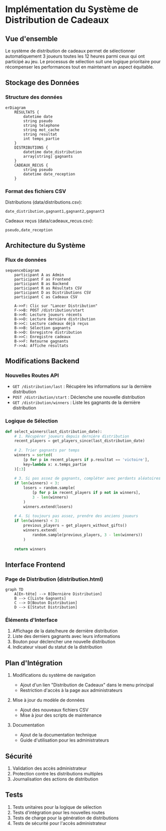 # Implémentation du Système de Distribution de Cadeaux

## Vue d'ensemble
Le système de distribution de cadeaux permet de sélectionner automatiquement 3 joueurs toutes les 12 heures parmi ceux qui ont participé au jeu. Le processus de sélection suit une logique prioritaire pour récompenser les performances tout en maintenant un aspect équitable.

## Stockage des Données

### Structure des données

```mermaid
erDiagram
    RESULTATS {
        datetime date
        string pseudo
        string telephone
        string mot_cache
        string resultat
        int temps_partie
    }
    DISTRIBUTIONS {
        datetime date_distribution
        array[string] gagnants
    }
    CADEAUX_RECUS {
        string pseudo
        datetime date_reception
    }
```

### Format des fichiers CSV

Distributions (data/distributions.csv):
```csv
date_distribution,gagnant1,gagnant2,gagnant3
```

Cadeaux reçus (data/cadeaux_recus.csv):
```csv
pseudo,date_reception
```

## Architecture du Système

### Flux de données

```mermaid
sequenceDiagram
    participant A as Admin
    participant F as Frontend
    participant B as Backend
    participant R as Résultats CSV
    participant D as Distributions CSV
    participant C as Cadeaux CSV

    A->>F: Clic sur "Lancer Distribution"
    F->>B: POST /distribution/start
    B->>R: Lecture joueurs récents
    B->>D: Lecture dernière distribution
    B->>C: Lecture cadeaux déjà reçus
    B->>B: Sélection gagnants
    B->>D: Enregistre distribution
    B->>C: Enregistre cadeaux
    B->>F: Retourne gagnants
    F->>A: Affiche résultats
```

## Modifications Backend

### Nouvelles Routes API

- `GET /distribution/last` : Récupère les informations sur la dernière distribution
- `POST /distribution/start` : Déclenche une nouvelle distribution
- `GET /distribution/winners` : Liste les gagnants de la dernière distribution

### Logique de Sélection

```python
def select_winners(last_distribution_date):
    # 1. Récupérer joueurs depuis dernière distribution
    recent_players = get_players_since(last_distribution_date)
    
    # 2. Trier gagnants par temps
    winners = sorted(
        [p for p in recent_players if p.resultat == 'victoire'],
        key=lambda x: x.temps_partie
    )[:3]
    
    # 3. Si pas assez de gagnants, compléter avec perdants aléatoires
    if len(winners) < 3:
        losers = random.sample(
            [p for p in recent_players if p not in winners],
            3 - len(winners)
        )
        winners.extend(losers)
    
    # 4. Si toujours pas assez, prendre des anciens joueurs
    if len(winners) < 3:
        previous_players = get_players_without_gifts()
        winners.extend(
            random.sample(previous_players, 3 - len(winners))
        )
    
    return winners
```

## Interface Frontend

### Page de Distribution (distribution.html)

```mermaid
graph TD
    A[En-tête] --> B[Dernière Distribution]
    B --> C[Liste Gagnants]
    C --> D[Bouton Distribution]
    D --> E[Statut Distribution]
```

### Éléments d'Interface
1. Affichage de la date/heure de dernière distribution
2. Liste des derniers gagnants avec leurs informations
3. Bouton pour déclencher une nouvelle distribution
4. Indicateur visuel du statut de la distribution

## Plan d'Intégration

1. Modifications du système de navigation
   - Ajout d'un lien "Distribution de Cadeaux" dans le menu principal
   - Restriction d'accès à la page aux administrateurs

2. Mise à jour du modèle de données
   - Ajout des nouveaux fichiers CSV
   - Mise à jour des scripts de maintenance

3. Documentation
   - Ajout de la documentation technique
   - Guide d'utilisation pour les administrateurs

## Sécurité

1. Validation des accès administrateur
2. Protection contre les distributions multiples
4. Journalisation des actions de distribution

## Tests

1. Tests unitaires pour la logique de sélection
2. Tests d'intégration pour les nouvelles routes
3. Tests de charge pour la génération de distributions
4. Tests de sécurité pour l'accès administrateur